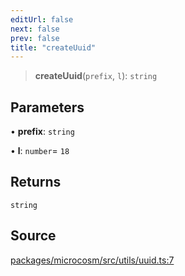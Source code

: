 ```yaml
---
editUrl: false
next: false
prev: false
title: "createUuid"
---
```


> **createUuid**(`prefix`, `l`): `string`

## Parameters

• **prefix**: `string`

• **l**: `number`= `18`

## Returns

`string`

## Source

[packages/microcosm/src/utils/uuid.ts:7](https://github.com/nodenogg-in/alpha-p2p/blob/290bb7e02213a2b959571227ba7e64b04c8ddc90/packages/microcosm/src/utils/uuid.ts#L7)
